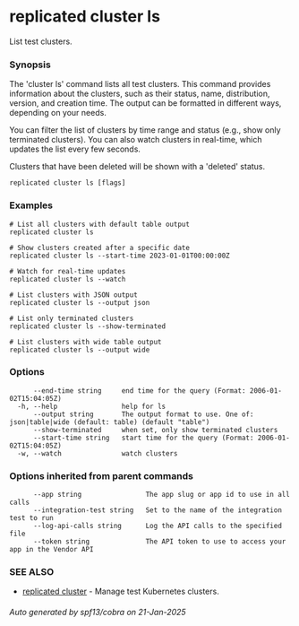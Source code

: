 # replicated cluster ls

List test clusters.

### Synopsis

The 'cluster ls' command lists all test clusters. This command provides information about the clusters, such as their status, name, distribution, version, and creation time. The output can be formatted in different ways, depending on your needs.

You can filter the list of clusters by time range and status (e.g., show only terminated clusters). You can also watch clusters in real-time, which updates the list every few seconds.

Clusters that have been deleted will be shown with a 'deleted' status.

```
replicated cluster ls [flags]
```

### Examples

```
# List all clusters with default table output
replicated cluster ls

# Show clusters created after a specific date
replicated cluster ls --start-time 2023-01-01T00:00:00Z

# Watch for real-time updates
replicated cluster ls --watch

# List clusters with JSON output
replicated cluster ls --output json

# List only terminated clusters
replicated cluster ls --show-terminated

# List clusters with wide table output
replicated cluster ls --output wide
```

### Options

```
      --end-time string     end time for the query (Format: 2006-01-02T15:04:05Z)
  -h, --help                help for ls
      --output string       The output format to use. One of: json|table|wide (default: table) (default "table")
      --show-terminated     when set, only show terminated clusters
      --start-time string   start time for the query (Format: 2006-01-02T15:04:05Z)
  -w, --watch               watch clusters
```

### Options inherited from parent commands

```
      --app string                The app slug or app id to use in all calls
      --integration-test string   Set to the name of the integration test to run
      --log-api-calls string      Log the API calls to the specified file
      --token string              The API token to use to access your app in the Vendor API
```

### SEE ALSO

* [replicated cluster](replicated_cluster.md)	 - Manage test Kubernetes clusters.

###### Auto generated by spf13/cobra on 21-Jan-2025
